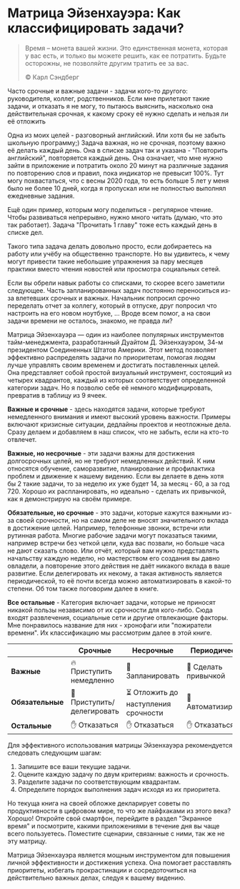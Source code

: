 # Матрица Эйзенхауэра: Как классифицировать задачи?

> Время – монета вашей жизни. Это единственная монета, которая у вас есть, и только вы можете решить, как ее потратить. Будьте осторожны, не позволяйте другим тратить ее за вас.
>
> ©️ Карл Сэндберг

Часто срочные и важные задачи - задачи кого-то другого: руководителя, коллег, родственников. Если мне прилетают такие задачи, и отказать я не могу, то пытаюсь выяснить, насколько она действительная срочная, к какому сроку её нужно сделать и нельзя ли её отложить

Одна из моих целей - разговорный английский. Или хотя бы не забыть школьную программу;) Задача важная, но не срочная, поэтому важно её делать каждый день. Она в списке задач так и указана - "Повторить английский", повторяется каждый день. Она означает, что мне нужно зайти в приложение и потратить около 20 минут на различные задания по повторению слов и правил, пока индикатор не превысит 100%. Тут могу похвастаться, что с весны 2020 года, то есть больше 5 лет у меня было не более 10 дней, когда я пропускал или не полностью выполнял ежедневные задания.

Ещё один пример, которым могу поделиться - регулярное чтение. Чтобы развиваться непрерывно, нужно много читать (думаю, что это так работает). Задача "Прочитать 1 главу" тоже есть каждый день в списке дел.

Такого типа задача делать довольно просто, если добираетесь на работу или учёбу на общественно транспорте. Но вы удивитесь, к чему могут привести такие небольшие упражнения за пару месяцев практики вместо чтения новостей или просмотра социальных сетей.

Если вы обрели навык работы со списками, то скорее всего заметили следующее. Часть запланированных задач постоянно переноситься из-за влетевших срочных и важных. Начальник попросил срочно переделать отчет за коллегу, который в отпуске, друг попросил что настроить на его новом ноутбуке, ... Вроде всем помог, а на свои задачи времени не осталось, знакомо, не правда ли?

Матрица Эйзенхауэра — один из наиболее популярных инструментов тайм-менеджмента, разработанный Дуайтом Д. Эйзенхауэром, 34-м президентом Соединенных Штатов Америки. Этот метод позволяет эффективно распределять задачи по приоритетам, помогая людям лучше управлять своим временем и достигать поставленных целей. Она представляет собой простой визуальный инструмент, состоящий из четырех квадрантов, каждый из которых соответствует определенной категории задач. Но я позволю себе её немного модифицировать, превратив в таблицу из 9 ячеек.

**Важные и срочные** - здесь находятся задачи, которые требуют немедленного внимания и имеют высокий уровень важности. Примеры включают кризисные ситуации, дедлайны проектов и неотложные дела. Сразу делаем и добавляем в наш список, что не забыть, если на кто-то отвлечет.

**Важные, но несрочные** - эти задачи важны для достижения долгосрочных целей, но не требуют немедленных действий. К ним относятся обучение, саморазвитие, планирование и профилактика проблем и движение к нашему видению. Если вы делаете в день хотя бы 2 такие задачи, то за неделю их уже будет 14, за месяц - 60, а за год 720. Хорошо их распланировать, но идеально - сделать их привычкой, как я демонстрирую на своём примере.

**Обязательные, но срочные** - это задачи, которые кажутся важными из-за своей срочности, но на самом деле не вносят значительного вклада в достижение целей. Например, телефонные звонки, встречи или рутинная работа. Многие рабочие задачи могут показаться такими, например встречи без четкой цели, куда вас позвали, но больше часа не дают сказать слово. Или отчёт, который вам нужно представлять начальству каждую неделю, но мастерством его создания вы давно овладели, а повторение этого действия не даёт никакого вклада в ваше развитие. Если делегировать их некому, а такая активность является периодической, то её почти всегда можно автоматизировать в какой-то степени. Об том также поговорим далее в книге.

**Все остальные** - Категория включает задачи, которые не приносят никакой пользы независимо от их срочности для кого-либо. Сюда входят развлечения, социальные сети и другие отвлекающие факторы. Мне понравилось название для них - хронофаги или "пожиратели времени". Их классификацию мы рассмотрим далее в этой книге.

|                  | **Срочные**                | **Несрочные**                       | **Периодические**    |
|------------------|----------------------------|-------------------------------------|----------------------|
| **Важные**       | 🔥 Приступить немедленно   | 📆 Запланировать                    | 💪 Сделать привычкой |
| **Обязательные** | 🤝 Приступить/делегировать | ⏳ Отложить до наступления срочности | 🤖 Автоматизировать  |
| **Остальные**    | ✋ Отказаться               | ✋ Отказаться                        | ✋ Отказаться         |

Для эффективного использования матрицы Эйзенхауэра рекомендуется следовать следующим шагам:

1. Запишите все ваши текущие задачи.
2. Оцените каждую задачу по двум критериям: важность и срочность.
3. Разделите задачи по соответствующим квадрантам.
4. Определите порядок выполнения задач исходя из их приоритета.

Но текуща книга на своей обложке декларирует советы по продуктивности в цифровом мире, то что же лайфхаками из этого века? Хорошо! Откройте свой смартфон, перейдите в раздел "Экранное время" и посмотрите, какими приложениями в течение дня вы чаще всего пользуетесь. Поместите сценарии, связанные с ними, так же не эту матрицу.

Матрица Эйзенхауэра является мощным инструментом для повышения личной эффективности и достижения успеха. Она помогает расставлять приоритеты, избегать прокрастинации и сосредоточиться на действительно важных делах, следуя к вашему видению.

